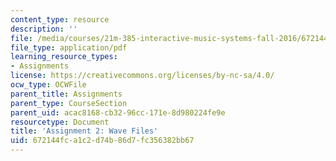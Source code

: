 ```yaml
---
content_type: resource
description: ''
file: /media/courses/21m-385-interactive-music-systems-fall-2016/672144fca1c2d74b86d7fc356382bb67_MIT21M_385F16_pset2.pdf
file_type: application/pdf
learning_resource_types:
- Assignments
license: https://creativecommons.org/licenses/by-nc-sa/4.0/
ocw_type: OCWFile
parent_title: Assignments
parent_type: CourseSection
parent_uid: acac8168-cb32-96cc-171e-8d980224fe9e
resourcetype: Document
title: 'Assignment 2: Wave Files'
uid: 672144fc-a1c2-d74b-86d7-fc356382bb67
---
```

